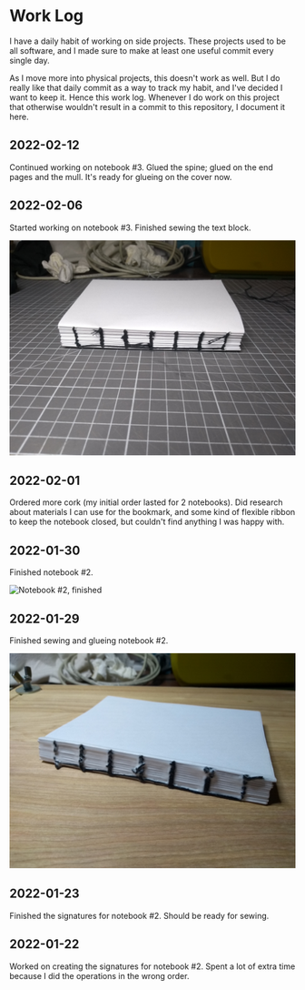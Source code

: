 # Work Log

I have a daily habit of working on side projects. These projects used to be all software, and I made sure to make at least one useful commit every single day.

As I move more into physical projects, this doesn't work as well. But I do really like that daily commit as a way to track my habit, and I've decided I want to keep it. Hence this work log. Whenever I do work on this project that otherwise wouldn't result in a commit to this repository, I document it here.


## 2022-02-12

Continued working on notebook #3. Glued the spine; glued on the end pages and the mull. It's ready for glueing on the cover now.


## 2022-02-06

Started working on notebook #3. Finished sewing the text block.

![Notebook #3, text block sewn](work-log/2022-02-06.jpg)


## 2022-02-01

Ordered more cork (my initial order lasted for 2 notebooks). Did research about materials I can use for the bookmark, and some kind of flexible ribbon to keep the notebook closed, but couldn't find anything I was happy with.


## 2022-01-30

Finished notebook #2.

![Notebook #2, finished](work-log/2022-01-30.jpg)


## 2022-01-29

Finished sewing and glueing notebook #2.

![Notebook #2, sewed and glued](work-log/2022-01-29.jpg)


## 2022-01-23

Finished the signatures for notebook #2. Should be ready for sewing.


## 2022-01-22

Worked on creating the signatures for notebook #2. Spent a lot of extra time because I did the operations in the wrong order.
